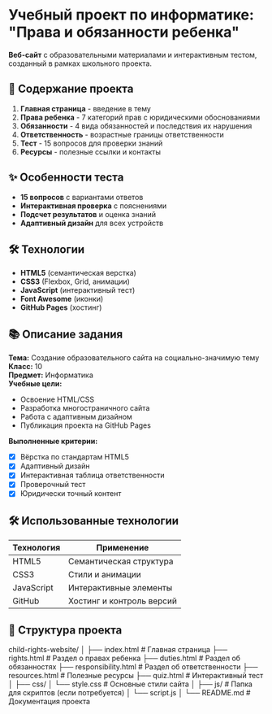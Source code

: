 # Учебный проект по информатике: "Права и обязанности ребенка"

**Веб-сайт** с образовательными материалами и интерактивным тестом, созданный в рамках школьного проекта.

## 📌 Содержание проекта

1. **Главная страница** - введение в тему
2. **Права ребенка** - 7 категорий прав с юридическими обоснованиями
3. **Обязанности** - 4 вида обязанностей и последствия их нарушения
4. **Ответственность** - возрастные границы ответственности
5. **Тест** - 15 вопросов для проверки знаний
6. **Ресурсы** - полезные ссылки и контакты

## ✨ Особенности теста

- **15 вопросов** с вариантами ответов
- **Интерактивная проверка** с пояснениями
- **Подсчет результатов** и оценка знаний
- **Адаптивный дизайн** для всех устройств

## 🛠 Технологии

- **HTML5** (семантическая верстка)
- **CSS3** (Flexbox, Grid, анимации)
- **JavaScript** (интерактивный тест)
- **Font Awesome** (иконки)
- **GitHub Pages** (хостинг)

## 📚 Описание задания

**Тема:** Создание образовательного сайта на социально-значимую тему  
**Класс:** 10  
**Предмет:** Информатика  
**Учебные цели:**
- Освоение HTML/CSS
- Разработка многостраничного сайта
- Работа с адаптивным дизайном
- Публикация проекта на GitHub Pages

**Выполненные критерии:**
- [x] Вёрстка по стандартам HTML5
- [x] Адаптивный дизайн
- [x] Интерактивная таблица ответственности
- [x] Проверочный тест
- [x] Юридически точный контент

## 🛠 Использованные технологии

| Технология | Применение |
|------------|------------|
| HTML5      | Семантическая структура |
| CSS3       | Стили и анимации |
| JavaScript | Интерактивные элементы |
| GitHub     | Хостинг и контроль версий |

## 📂 Структура проекта

child-rights-website/
│
├── index.html                 # Главная страница
├── rights.html                # Раздел о правах ребенка
├── duties.html                # Раздел об обязанностях
├── responsibility.html        # Раздел об ответственности
├── resources.html             # Полезные ресурсы
├── quiz.html                  # Интерактивный тест
│
├── css/
│   └── style.css              # Основные стили сайта
│
├── js/                        # Папка для скриптов (если потребуется)
│   └── script.js
│
└── README.md                  # Документация проекта



